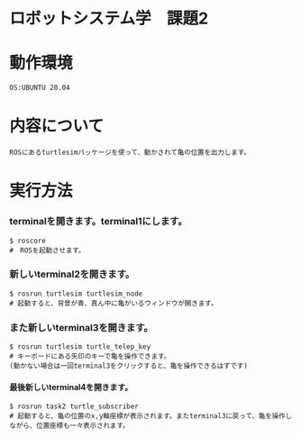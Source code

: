 # ロボットシステム学　課題2
##
# 動作環境
    OS:UBUNTU 20.04
# 内容について
    ROSにあるturtlesimパッケージを使って、動かされて亀の位置を出力します。
# 実行方法
### terminalを開きます。terminal1にします。
    $ roscore  
    #　ROSを起動させます。
### 新しいterminal2を開きます。
    $ rosrun turtlesim turtlesim_node
    # 起動すると、背景が青、真ん中に亀がいるウィンドウが開きます。
### また新しいterminal3を開きます。
    $ rosrun turtlesim turtle_telep_key
    # キーボードにある矢印のキーで亀を操作できます。
    (動かない場合は一回terminal3をクリックすると、亀を操作できるはずです)
#### 最後新しいterminal4を開きます。
    $ rosrun task2 turtle_subscriber
    # 起動すると、亀の位置のx,y軸座標が表示されます。またterminal3に戻って、亀を操作しながら、位置座標も一々表示されます。

